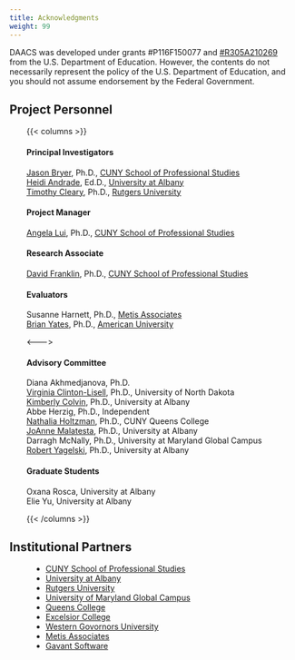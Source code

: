 ```yaml
---
title: Acknowledgments
weight: 99
---
```


DAACS was developed under grants #P116F150077 and [#R305A210269](https://ies.ed.gov/funding/grantsearch/details.asp?ID=4549) from the U.S. Department of Education. However, the contents do not necessarily represent the policy of the U.S. Department of Education, and you should not assume endorsement by the Federal Government.

## Project Personnel

<div style="padding-left:30px;">

{{< columns >}} <!-- begin columns block -->


#### Principal Investigators

[Jason Bryer](mailto:jason.bryer@cuny.edu), Ph.D., [CUNY School of Professional Studies](https://sps.cuny.edu)  
[Heidi Andrade](mailto:handrade@albany.edu), Ed.D., [University at Albany](https://albany.edu)  
[Timothy Cleary](mailto:timothy.cleary@rutgers.edu), Ph.D., [Rutgers University](https://www.rutgers.edu)

#### Project Manager

[Angela Lui](mailto:angela.lui@cuny.edu), Ph.D., [CUNY School of Professional Studies](https://sps.cuny.edu)

#### Research Associate

[David Franklin](mailto:david.franklin@cuny.edu), Ph.D., [CUNY School of Professional Studies](https://sps.cuny.edu)

#### Evaluators

Susanne Harnett, Ph.D., [Metis Associates](https://www.metisassociates.com)  
[Brian Yates](https://www.american.edu/cas/faculty/byates.cfm), Ph.D., [American University](https://www.american.edu)

<---> <!-- magic separator, between columns -->

#### Advisory Committee

Diana Akhmedjanova, Ph.D.  
[Virginia Clinton-Lisell](https://und.edu/directory/virginia.clinton), Ph.D., University of North Dakota  
[Kimberly Colvin](https://www.albany.edu/education/faculty/kimberly-colvin), Ph.D., University at Albany  
Abbe Herzig, Ph.D., Independent  
[Nathalia Holtzman](https://qcbiology.commons.gc.cuny.edu/faculty/nathalia-glickman-holtzman/), Ph.D., CUNY Queens College  
[JoAnne Malatesta](https://www.albany.edu/provost/deans/faculty/joanne-malatesta), Ph.D., University at Albany  
Darragh McNally, Ph.D., University at Maryland Global Campus  
[Robert Yagelski](https://www.albany.edu/education/faculty/robert-yagelski), Ph.D., University at Albany  

#### Graduate Students

Oxana Rosca, University at Albany  
Elie Yu, University at Albany  

{{< /columns >}}

</div>

## Institutional Partners

<div style="padding-left:40px;">

* [CUNY School of Professional Studies](https://sps.cuny.edu)
* [University at Albany](https://albany.edu)
* [Rutgers University](https://rutgers.edu)
* [University of Maryland Global Campus](https://www.umgc.edu)
* [Queens College](https://www.qc.cuny.edu)
* [Excelsior College](https://excelsior.edu)
* [Western Govornors University](https://www.wgu.edu)
* [Metis Associates](https://www.metisassociates.com)
* [Gavant Software](https://www.gavant.com)

</div>	
